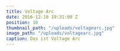```yaml
---
title: Voltage Arc
date: 2016-12-10 19:31:00 Z
position: 10
thumbnail_path: "/uploads/voltagearc.jpg"
image_path: "/uploads/voltagearc.jpg"
caption: Das ist Voltage Arc
---
```



